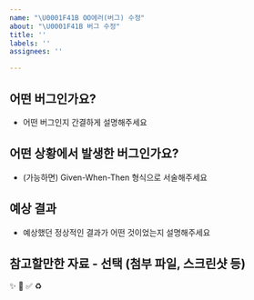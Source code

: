 ```yaml
---
name: "\U0001F41B OO에러(버그) 수정"
about: "\U0001F41B 버그 수정"
title: ''
labels: ''
assignees: ''

---
```


## 어떤 버그인가요?

- 어떤 버그인지 간결하게 설명해주세요

## 어떤 상황에서 발생한 버그인가요?

- (가능하면) Given-When-Then 형식으로 서술해주세요

## 예상 결과

- 예상했던 정상적인 결과가 어떤 것이었는지 설명해주세요

## 참고할만한 자료 - 선택 (첨부 파일, 스크린샷 등)

✨ 🐛 ✅ ♻️ 